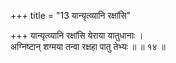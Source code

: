 +++
title = "13 यान्यृत्व्यानि रक्षांसि"

+++
यान्यृत्व्यानि रक्षांसि येराया यातुधानाः ।  
अग्निष्टान् शग्मया तन्वा रक्षहा पातु तेभ्यः ॥ ॥ १४ ॥